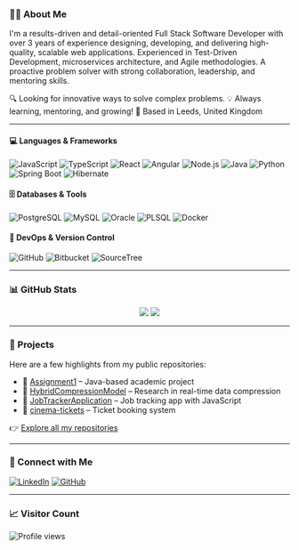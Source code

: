 ### 👩‍💻 About Me

I'm a results-driven and detail-oriented Full Stack Software Developer with over 3 years of experience designing, developing, and delivering high-quality, scalable web applications. 
Experienced in Test-Driven Development, microservices architecture, and Agile methodologies. A proactive problem solver with strong collaboration, leadership, and mentoring skills.

🔍 Looking for innovative ways to solve complex problems. 💡 Always learning, mentoring, and growing! 📍 Based in Leeds, United Kingdom

---

#### 💻 Languages & Frameworks
![JavaScript](https://img.shields.io/badge/JavaScript-F7DF1E?style=flat&logo=javascript&logoColor=black)
![TypeScript](https://img.shields.io/badge/TypeScript-3178C6?style=flat&logo=typescript&logoColor=white)
![React](https://img.shields.io/badge/React-20232A?style=flat&logo=react)
![Angular](https://img.shields.io/badge/Angular-DD0031?style=flat&logo=angular&logoColor=white)
![Node.js](https://img.shields.io/badge/Node.js-339933?style=flat&logo=node-dot-js&logoColor=white)
![Java](https://img.shields.io/badge/Java-ED8B00?style=flat&logo=java&logoColor=white)
![Python](https://img.shields.io/badge/Python-3776AB?style=flat&logo=python&logoColor=white)
![Spring Boot](https://img.shields.io/badge/Spring%20Boot-6DB33F?style=flat&logo=spring-boot&logoColor=white)
![Hibernate](https://img.shields.io/badge/Hibernate-59666C?style=flat&logo=hibernate&logoColor=white)

#### 🗄️ Databases & Tools
![PostgreSQL](https://img.shields.io/badge/PostgreSQL-4169E1?style=flat&logo=postgresql&logoColor=white)
![MySQL](https://img.shields.io/badge/MySQL-4479A1?style=flat&logo=mysql&logoColor=white)
![Oracle](https://img.shields.io/badge/Oracle-F80000?style=flat&logo=oracle&logoColor=white)
![PLSQL](https://img.shields.io/badge/PLSQL-336791?style=flat)
![Docker](https://img.shields.io/badge/Docker-2496ED?style=flat&logo=docker&logoColor=white)

#### 🚀 DevOps & Version Control
![GitHub](https://img.shields.io/badge/GitHub-181717?style=flat&logo=github)
![Bitbucket](https://img.shields.io/badge/Bitbucket-0052CC?style=flat&logo=bitbucket&logoColor=white)
![SourceTree](https://img.shields.io/badge/SourceTree-0052CC?style=flat&logo=sourcetree&logoColor=white)

---

### 📊 GitHub Stats

<p align="center">
  <img src="https://github-readme-stats.vercel.app/api/top-langs/?username=NishadiGunasinghe&layout=compact" />
  <img src="https://github-readme-stats.vercel.app/api?username=NishadiGunasinghe&show_icons=true&theme=default" />
</p>

---

### 📁 Projects

Here are a few highlights from my public repositories:

- 🔹 [Assignment1](https://github.com/NishadiGunasinghe/Assignment1) – Java-based academic project
- 🔹 [HybridCompressionModel](https://github.com/NishadiGunasinghe/HybridCompressionModel) – Research in real-time data compression
- 🔹 [JobTrackerApplication](https://github.com/NishadiGunasinghe/JobTrackerApplication) – Job tracking app with JavaScript
- 🔹 [cinema-tickets](https://github.com/NishadiGunasinghe/cinema-tickets) – Ticket booking system

👉 [Explore all my repositories](https://github.com/NishadiGunasinghe?tab=repositories)

---

### 🤝 Connect with Me

[![LinkedIn](https://img.shields.io/badge/LinkedIn-blue?style=flat&logo=linkedin&logoColor=white)](https://www.linkedin.com/in/nishadi-gunasinghe/)
[![GitHub](https://img.shields.io/badge/GitHub-181717?style=flat&logo=github&logoColor=white)](https://github.com/NishadiGunasinghe)

---

### 📈 Visitor Count

<p align="left">
  <img src="https://komarev.com/ghpvc/?username=NishadiGunasinghe&style=flat&color=blue" alt="Profile views" />
</p>
